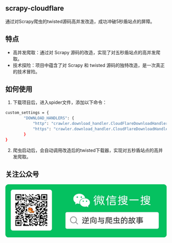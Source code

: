 ## scrapy-cloudflare
通过对Scrapy爬虫的twisted源码高并发改造，成功冲破5秒盾站点的屏障。

## 特点

- 高并发爬取：通过对 Scrapy 源码的改造，实现了对五秒盾站点的高并发爬取。
- 技术探险：项目中蕴含了对 Scrapy 和 twisted 源码的独特改造，是一次真正的技术冒险。

## 如何使用

1. 下载项目后，进入spider文件，添加以下命令：

```bash
custom_settings = {
        "DOWNLOAD_HANDLERS": {
            "http": "crawler.download_handler.CloudFlareDownloadHandler",
            "https": "crawler.download_handler.CloudFlareDownloadHandler",
        }
}
```
2. 爬虫启动后，会自动调用改造后的twisted下载器，实现对五秒盾站点的高并发爬取。

## 关注公众号
<img src="WechatIMG339.jpg" alt="Image" width="600"/>